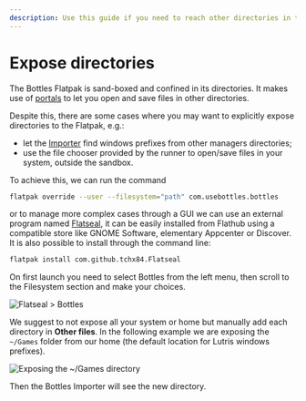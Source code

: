 ```yaml
---
description: Use this guide if you need to reach other directories in the Flatpak.
---
```


# Expose directories

The Bottles Flatpak is sand-boxed and confined in its directories. It makes use of [portals](https://docs.flatpak.org/en/latest/portal-api-reference.html) to let you open and save files in other directories.

Despite this, there are some cases where you may want to explicitly expose directories to the Flatpak, e.g.:

* let the [Importer](https://docs.usebottles.com/bottles/import-from-other-managers) find windows prefixes from other managers directories;
* use the file chooser provided by the runner to open/save files in your system, outside the sandbox.

To achieve this, we can run the command

```bash
flatpak override --user --filesystem="path" com.usebottles.bottles
```

or to manage more complex cases through a GUI we can use an external program named [Flatseal](https://flathub.org/apps/details/com.github.tchx84.Flatseal), it can be easily installed from Flathub using a compatible store like GNOME Software, elementary Appcenter or Discover. It is also possible to install through the command line:

```bash
flatpak install com.github.tchx84.Flatseal
```

On first launch you need to select Bottles from the left menu, then scroll to the Filesystem section and make your choices.

![Flatseal > Bottles](<../../.gitbook/assets/image (40).png>)

We suggest to not expose all your system or home but manually add each directory in **Other files**. In the following example we are exposing the `~/Games` folder from our home (the default location for Lutris windows prefixes).

![Exposing the \~/Games directory](<../../.gitbook/assets/image (41).png>)

Then the Bottles Importer will see the new directory.
